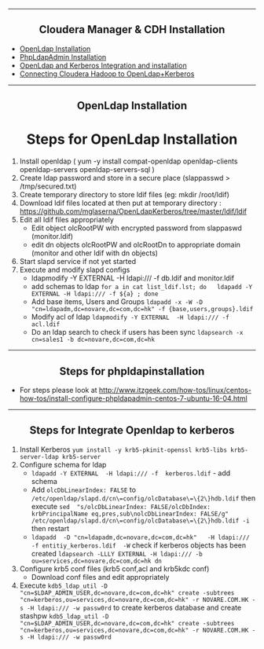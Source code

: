 <!-- CSS work goes here for the time being -->
<!-- set a:link text-decoration to none -->
<!-- set a:hover text-decoration to underline -->
<!-- http://forums.markdownpad.com/discussion/143/include-pdf-pagebreak-instructions-in-markdown/p1 -->

---

## <center> <a name="cm_cdh_installation_section"/>Cloudera Manager & CDH Installation

* <a href="#install_methods">OpenLdap Installation</a>
* <a href="#phpldapinstall">PhpLdapAdmin Installation</a>
* <a href="#kerbeldapintege">OpenLdap and Kerberos Integration and installation </a>
* <a href="#cm_cdh_key_points">Connecting Cloudera Hadoop to OpenLdap+Kerberos</a>
---
<div style="page-break-after: always;"></div>

## <center> <a name="install_methods"/> OpenLdap Installation

 # <center> Steps for OpenLdap Installation
 
  1. Install openldap ( yum -y install   compat-openldap openldap-clients openldap-servers openldap-servers-sql ) 
  2. Create ldap password and store in a secure place (slappasswd > /tmp/secured.txt)
  3.  Create temporary directory to store ldif files (eg: mkdir /root/ldif)
  4. Download ldif files located at then put at temporary directory : https://github.com/mglaserna/OpenLdapKerberos/tree/master/ldif/ldif
  5. Edit all ldif files appropriately 
     * Edit object olcRootPW with encrypted password from slappaswd (monitor.ldif)
     * edit dn objects olcRootPW and olcRootDn to appropriate domain (monitor and other ldif with dn objects)
  6. Start slapd service if not yet started
  7. Execute and modify slapd configs
  		* ldapmodify -Y EXTERNAL  -H ldapi:/// -f  db.ldif and monitor.ldif
  		* add schemas to ldap `for a in cat list_ldif.lst; do   ldapadd -Y EXTERNAL -H ldapi:/// -f ${a} ; done`
  		* Add base items, Users and Groups `ldapadd -x -W -D "cn=ldapadm,dc=novare,dc=com,dc=hk" -f {base,users,groups}.ldif`
  		* Modify acl of ldap `ldapmodify -Y EXTERNAL  -H ldapi:/// -f  acl.ldif
`
        * Do an ldap search to check if users has been sync `ldapsearch -x cn=sales1 -b dc=novare,dc=com,dc=hk
`

     

---
<div style="page-break-after: always;"></div>

## <center> <a name="phpldapinstall"/>Steps for phpldapinstallation
 
* For steps please look at http://www.itzgeek.com/how-tos/linux/centos-how-tos/install-configure-phpldapadmin-centos-7-ubuntu-16-04.html
---
<div style="page-break-after: always;"></div>

## <center> <a name="kerbeldapintege"/>Steps for Integrate Openldap to kerberos

1. Install Kerberos `yum install -y krb5-pkinit-openssl krb5-libs krb5-server-ldap krb5-server`
2. Configure schema for ldap
	* `ldapadd -Y EXTERNAL  -H ldapi:/// -f  kerberos.ldif` - add schema  
	*  Add `olcDbLinearIndex: FALSE` to `/etc/openldap/slapd.d/cn\=config/olcDatabase\=\{2\}hdb.ldif` then execute ` sed  "s/olcDbLinearIndex: FALSE/olcDbIndex: krbPrincipalName eq,pres,sub\nolcDbLinearIndex: FALSE/g" /etc/openldap/slapd.d/cn\=config/olcDatabase\=\{2\}hdb.ldif -i 
` then restart
   * `ldapadd  -D "cn=ldapadm,dc=novare,dc=com,dc=hk"   -H ldapi:/// -f entitiy_kerberos.ldif  -W` check if kerberos objects has been created `ldapsearch -LLLY EXTERNAL -H ldapi:/// -b ou=services,dc=novare,dc=com,dc=hk dn
`
3. Configure krb5 conf files (krb5 conf,acl and krb5kdc conf) 
	* Download conf files and edit appropriately 
4. Execute `kdb5_ldap_util -D "cn=$LDAP_ADMIN_USER,dc=novare,dc=com,dc=hk" create -subtrees "cn=kerberos,ou=services,dc=novare,dc=com,dc=hk" -r NOVARE.COM.HK -s -H ldapi:/// -w passw0rd` to create kerberos database and create stashpw ` kdb5_ldap_util -D "cn=$LDAP_ADMIN_USER,dc=novare,dc=com,dc=hk" create -subtrees "cn=kerberos,ou=services,dc=novare,dc=com,dc=hk" -r NOVARE.COM.HK -s -H ldapi:/// -w passw0rd
`


